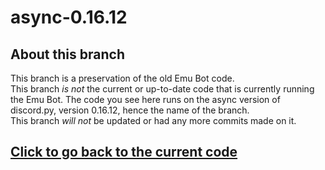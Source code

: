 # async-0.16.12
## About this branch
This branch is a preservation of the old Emu Bot code.  
This branch *is not* the current or up-to-date code that is currently running the Emu Bot. 
The code you see here runs on the async version of discord.py, version 0.16.12, hence the name of the branch.  
This branch *will not* be updated or had any more commits made on it.  
## [Click to go back to the current code](https://github.com/CapClumsy/emubot)
